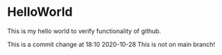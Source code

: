 # HelloWorld
This is my hello world to verify functionality of github.

This is a commit change at 18:10 2020-10-28
This is not on main branch!
